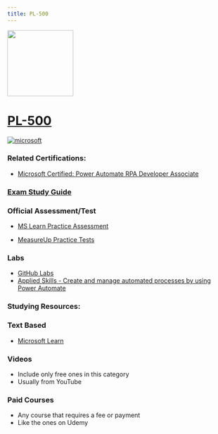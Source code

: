 ```yaml
---
title: PL-500
---
```


<img src="/pl-500.png" width="150" height="150">

# [PL-500](https://learn.microsoft.com/certifications/exams/pl-500)
<a href='https://learn.microsoft.com/en-us/certifications/browse/?type=role-based&levels=intermediate' target="_blank"><img alt='microsoft' src='https://img.shields.io/badge/associate-100000?style=for-the-badge&logo=microsoft&logoColor=white&labelColor=0078D4&color=212221'/></a> 

### Related Certifications:
- [Microsoft Certified: Power Automate RPA Developer Associate](https://learn.microsoft.com/en-us/certifications/power-automate-rpa-developer-associate)

### [Exam Study Guide](https://aka.ms/pl500-studyguide)

### Official Assessment/Test
- [MS Learn Practice Assessment](https://learn.microsoft.com/en-us/credentials/certifications/exams/pl-500/practice/assessment?assessment-type=practice&assessmentId=74)

- [MeasureUp Practice Tests](https://www.measureup.com/microsoft-practice-test-pl-500-power-automate-rpa-developer.html#44)

### Labs
- [GitHub Labs](https://github.com/MicrosoftLearning/PL-500T00-Microsoft-Power-Automate-RPA-Developer/tree/master/Instructions)
- [Applied Skills - Create and manage automated processes by using Power Automate](https://learn.microsoft.com/en-us/credentials/applied-skills/create-and-manage-automated-processes-with-power-automate/)

### Studying Resources:

### Text Based
- [Microsoft Learn](https://learn.microsoft.com/certifications/exams/pl-500)
### Videos
- Include only free ones in this category
- Usually from YouTube
### Paid Courses
- Any course that requires a fee or payment
- Like the ones on Udemy

